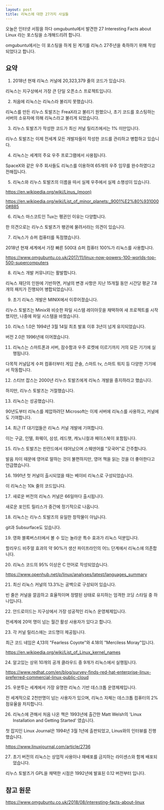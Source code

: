 ```yaml
---
layout: post
title: 리눅스에 대한 27가지 사실들
---
```


오늘은 인터넷 서핑을 하다 omgubuntu에서 발견한 27 Interesting Facts about Linux 라는 포스팅을 소개해드리려 합니다.

omgubuntu에서는 이 포스팅을 하게 된 계기를 리눅스 27주년을 축하하기 위해 작성되었다고 합니다.



## 요약

1. 2018년 현재 리눅스 커널에 20,323,379 줄의 코드가 있습니다.

리눅스는 지구상에서 가장 큰 단일 오픈소스 프로젝트입니다.

2. 처음에 리눅스는 리눅스라 불리지 못했습니다.

리눅스를 만든 리누스 토발즈는 FreaX라고 불리기 원했으나, 초기 코드를 호스팅하는 서버의 소유자에 의해 리눅스라고 불리게 되었습니다.

3. 리누스 토발즈가 작성한 코드가 최신 커널 릴리즈에서는 1% 미만입니다.

리누스 토발즈는 이제 전세계 모든 개발자들이 작성한 코드를 관리하고 병합하고 있습니다.

4. 리눅스는 세계의 주요 우주 프로그램에서 사용됩니다.

SpaceX와 같은 우주 회사들도 리눅스를 이용하여 65개의 우주 임무를 완수하였다고 전해집니다.

5. 리눅스와 리누스 토발즈의 이름을 따서 실제 우주에서 실제 소행성이 있습니다.

https://en.wikipedia.org/wiki/Linus_(moon)

https://en.wikipedia.org/wiki/List_of_minor_planets:_9001%E2%80%9310000#885

6. 리눅스 마스코트인 Tux는 펭귄인 이유는 다양합니다.

한 의견으로는 리누스 토발츠가 팽귄에 물려서라는 의견이 있습니다.

7. 리눅스가 슈퍼 컴퓨터를 독점했습니다.

2018년 현재 세계에서 가장 빠른 500대 슈퍼 컴퓨터 100%가 리눅스를 사용합니다. 

https://www.omgubuntu.co.uk/2017/11/linux-now-powers-100-worlds-top-500-supercomputers

8. 리눅스 개발 커뮤니티는 활발합니다.

리눅스 재단의 인원에 기반하면, 커널의 변경 사항은 지난 15개월 동안 시간당 평균 7.8개의 패치가 진행되어 병합되었습니다.

9. 초기 리눅스 개발은 MINIX에서 이루어졌습니다.

리누스 토발즈는 Minix와 비슷한 파일 시스템 레이아웃을 채택하여 새 프로젝트를 시작했지만, 나중에 파일 시스템을 바꿨습니다.

10. 리눅스 1.0은 1994년 3월 14일 최초 발표 이후 3년이 넘게 유지되었습니다.

버전 2.0은 1996년에 이어졌습니다.

11. 리눅스는 스마트폰과 서버, 잠수함과 우주 로켓에 이르기까지 거의 모든 기기에 실행됩니다.

다목적 커널답게 수퍼 컴퓨터부터 게임 콘솔, 스마트 tv, 스마트 워치 등 다양한 기기에서 작동합니다.

12. 스티브 잡스는 2000년 리누스 토발즈에게 리눅스 개발을 중지하라고 했습니다.

하지만, 리누스 토발즈는 거절했습니다.

13. 리눅스는 성공했습니다.

90년도부터 리눅스를 제압하려던 Microsoft는 이제 서버에 리눅스를 사용하고, 커널에도 기여합니다.

14. 최근 IT 대기업들은 리눅스 커널 개발에 기여합니다.

이는 구글, 인텔, 화웨이, 삼성, 레드햇, 캐노니컬과 페이스북이 포함됩니다.

15. 리누스 토발즈는 핀란드에서 태어났으며 스웨덴어를 "모국어"로 간주합니다.

발음 차이 때문에 영어로 말하는 것이 불편하지만, 영어 책을 읽는 것을 더 좋아한다고 언급했습니다.

16. 1991년 첫 커널이 출시되었을 때는 베이비 리눅스로 구성되었습니다.

이 리눅스는 10k 줄의 코드입니다.

17. 새로운 버전의 리눅스 커널은 66일마다 출시됩니다.

새로운 포인트 릴리스가 중간에 정기적으로 나옵니다.

18. 리눅스는 리누스 토발즈의 유일한 창작물이 아닙니다.

git과 Subsurface도 있습니다.

19. 영화 블록버스터에서 볼 수 있는 놀라운 특수 효과가 리눅스 덕분입니다.

할리우드 비주얼 효과의 약 90%가 생산 파이프라인의 어느 단계에서 리눅스에 의존합니다.

20. 리눅스 코드의 95% 이상은 C 언어로 작성되었습니다.

https://www.openhub.net/p/linux/analyses/latest/languages_summary

21. 최신 리눅스 커널의 13.3%는 공백으로 구성되어 있습니다.

빈 줄은 커널을 깔끔하고 효율적이며 정렬된 상태로 유지하는 엄격한 코딩 스타일 중 하나입니다.

22. 안드로이드는 지구상에서 가장 성공적인 리눅스 운영체제입니다.

전세계에 20억 명이 넘는 월간 활성 사용자가 있다고 합니다.

23. 각 커널 릴리스에는 코드명이 제공됩니다. 

최근 코드 네임은 4,13의  "Fearless Coyote"와 4.18의 "Merciless Moray"입니다.

https://en.wikipedia.org/wiki/List_of_Linux_kernel_names

24. 알고있는 상위 10개의 공개 클라우드 중 9개가 리눅스에서 실행됩니다.

https://www.redhat.com/en/blog/survey-finds-red-hat-enterprise-linux-preferred-commercial-linux-public-cloud

25. 우분투는 세계에서 가장 유명한 리눅스 기반 데스크톱 운영체제입니다.

전 세계적으로 2천만명이 넘는 사용자가 있으며, 리눅스 자체는 데스크톱 컴퓨터의 2% 점유율을 차지합니다.

26. 리눅스에 관해서 처음 나온 책은 1993년에 출간한 Matt Welsh의 'Linux Installation and Getting Started' 였습니다. 

첫 잡지인 Linux Journal은 1994년 3월 1년에 출판되었고, Linus와의 인터뷰를 진행했습니다.

https://www.linuxjournal.com/article/2736

27. 초기 버전의 리눅스는 상업적 사용이나 재배포를 금지하는 라이센스와 함께 배포되었습니다. 

리누스 토발즈가 GPL을 채택한 시점은 1992년에 발표된 0.12 버전부터 입니다.

## 참고 원문

https://www.omgubuntu.co.uk/2018/08/interesting-facts-about-linux